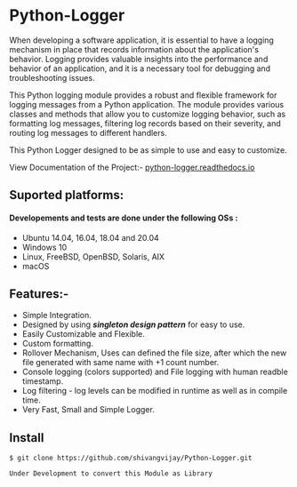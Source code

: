 # Python-Logger
When developing a software application, it is essential to have a logging mechanism in place that records information about the application's behavior. Logging provides valuable insights into the performance and behavior of an application, and it is a necessary tool for debugging and troubleshooting issues.

This Python logging module provides a robust and flexible framework for logging messages from a Python application. The module provides various classes and methods that allow you to customize logging behavior, such as formatting log messages, filtering log records based on their severity, and routing log messages to different handlers. 

This Python Logger designed to be as simple to use and easy to customize.

View Documentation of the Project:- [python-logger.readthedocs.io](https://python-logger.readthedocs.io/en/latest/)

## Suported platforms:
#### Developements and tests are done under the following OSs :
- Ubuntu 14.04, 16.04, 18.04 and 20.04
- Windows 10
- Linux, FreeBSD, OpenBSD, Solaris, AIX
- macOS 

## Features:- 
- Simple Integration.
- Designed by using ***singleton design pattern*** for easy to use.
- Easily Customizable and Flexible. 
- Custom formatting.  
- Rollover Mechanism, Uses can defined the file size, after which the new file generated with same name with +1 count number.
- Console logging (colors supported) and File logging with human readble timestamp.
- Log filtering - log levels can be modified in runtime as well as in compile time.
- Very Fast, Small and Simple Logger.


## Install

``$ git clone https://github.com/shivangvijay/Python-Logger.git `` <br />


```{warning}
Under Development to convert this Module as Library
```







